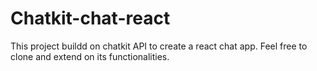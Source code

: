 # Chatkit-chat-react
This project buildd on chatkit API to create a react chat app.
Feel free to clone and extend on its functionalities.
